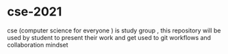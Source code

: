# cse-2021
cse (computer science for everyone ) is study group , this repository will be used by student to present their work and get used to git workflows and collaboration mindset  
